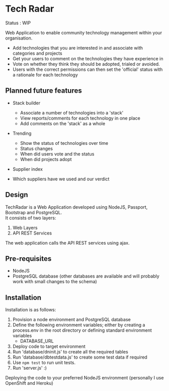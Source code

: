 # Tech Radar

Status : WIP

Web Application to enable community technology management within your organisation.

* Add technologies that you are interested in and associate with categories and projects
* Get your users to comment on the technologies they have experience in
* Vote on whether they think they should be adopted, trialed or avoided.  
* Users with the correct permissions can then set the 'official' status with a rationale for each technology

## Planned future features

* Stack builder
  * Associate a number of technologies into a 'stack' 
  * View reports/comments for each technology in one place
  * Add comments on the 'stack' as a whole

* Trending
  * Show the status of technologies over time
  * Status changes
  * When did users vote and the status
  * When did projects adopt

* Supplier index
 * Which suppliers have we used and our verdict


## Design

TechRadar is a Web Application developed using NodeJS, Passport, Bootstrap and PostgreSQL.  
It consists of two layers:

1. Web Layers 
2. API REST Services

The web application calls the API REST services using ajax.

## Pre-requisites

* NodeJS
* PostgreSQL database (other databases are available and will probably work with small changes to the schema)

## Installation

Installation is as follows:

1. Provision a node environment and PostgreSQL database
2. Define the following environment variables; either by creating a process.env in the root directory or defining standard environment variables
   * DATABASE_URL
3. Deploy code to target environment
4. Run 'database/dninit.js' to create all the required tables
5. Run 'database/dbtestdata.js' to create some test data if required
6. Use `npm test` to run unit tests.
7. Run 'server.js' :)

Deploying the code to your preferred NodeJS environment (personally I use OpenShift and Heroku)




